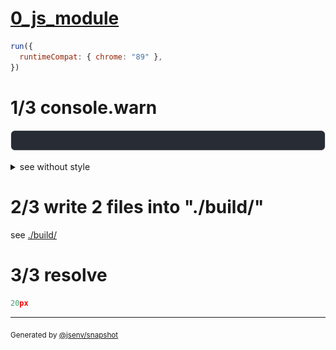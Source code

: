 # [0_js_module](../../preload_style_and_import_css_build.test.mjs#L24)

```js
run({
  runtimeCompat: { chrome: "89" },
})
```

# 1/3 console.warn

![img](console.warn.svg)

<details>
  <summary>see without style</summary>

```console
⚠ remove resource hint on "base/client/style.css" because it is not used anymore
```

</details>


# 2/3 write 2 files into "./build/"

see [./build/](./build/)

# 3/3 resolve

```js
20px
```

---

<sub>
  Generated by <a href="https://github.com/jsenv/core/tree/main/packages/independent/snapshot">@jsenv/snapshot</a>
</sub>
